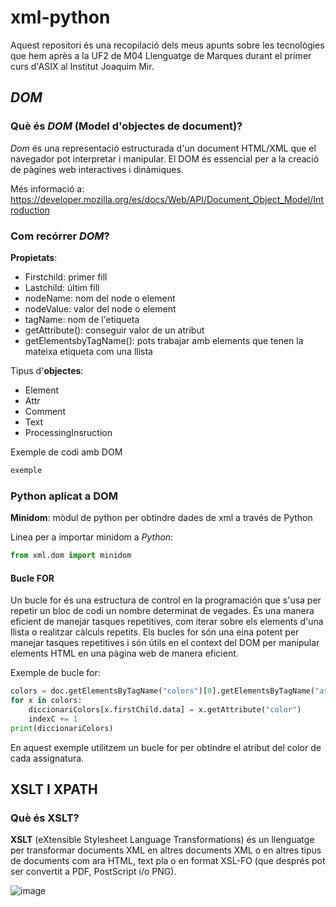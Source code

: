 # xml-python
Aquest repositori és una recopilació dels meus apunts sobre les tecnològies que hem après a la UF2 de M04 Llenguatge de Marques durant el primer curs d'ASIX al Institut Joaquim Mir.

## *DOM*
### Què és *DOM* (Model d'objectes de document)?
*Dom* és una representació estructurada d'un document HTML/XML que el navegador pot interpretar i manipular. El DOM és essencial per a la creació de pàgines web interactives i dinàmiques.

Més informació a: https://developer.mozilla.org/es/docs/Web/API/Document_Object_Model/Introduction
### Com recórrer *DOM*?
**Propietats**:
* Firstchild: primer fill
* Lastchild: últim fill
* nodeName: nom del node o element
* nodeValue: valor del node o element
* tagName: nom de l'etiqueta
* getAttribute(): conseguir valor de un atribut
* getElementsbyTagName(): pots trabajar amb elements que tenen la mateixa etiqueta com una llista

Tipus d'**objectes**: 
* Element
* Attr
* Comment
* Text
* ProcessingInsruction

Exemple de codi amb DOM
```python
exemple
```
### Python aplicat a DOM

**Minidom**: mòdul de python per obtindre dades de xml a través de Python

Linea per a importar minidom a *Python*:
```python
from xml.dom import minidom
```

#### Bucle FOR
Un bucle for és una estructura de control en la programación que s'usa per repetir un bloc de codi un nombre determinat de vegades. És una manera eficient de 
manejar tasques repetitives, com iterar sobre els elements d'una llista o realitzar càlculs repetits. Els bucles for són una eina potent per manejar tasques 
repetitives i són útils en el context del DOM per manipular elements HTML en una pàgina web de manera eficient.

Exemple de bucle for:
```python
colors = doc.getElementsByTagName("colors")[0].getElementsByTagName("assignatura")
for x in colors:
    diccionariColors[x.firstChild.data] = x.getAttribute("color")
    indexC += 1
print(diccionariColors)
```
En aquest exemple utilitzem un bucle for per obtindre el atribut del color de cada assignatura.

## XSLT I XPATH
### Què és XSLT?
**XSLT** (eXtensible Stylesheet Language Transformations) és un llenguatge per transformar documents XML en altres documents XML o en altres tipus de documents com 
ara HTML, text pla o en format XSL-FO (que després pot ser convertit a PDF, PostScript i/o PNG).

![image](https://github.com/rgonzalezluque/xml-python/assets/165800646/e441bc0a-42b2-4161-b8c3-1930d3c4263b)
